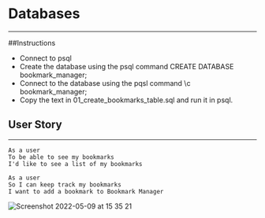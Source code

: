 # Databases
---

##Instructions
- Connect to psql
- Create the database using the psql command CREATE DATABASE bookmark_manager;
- Connect to the database using the pqsl command \c bookmark_manager;
- Copy the text in 01_create_bookmarks_table.sql and run it in psql.

## User Story
---
```
As a user
To be able to see my bookmarks
I'd like to see a list of my bookmarks

As a user 
So I can keep track my bookmarks
I want to add a bookmark to Bookmark Manager
```

![Screenshot 2022-05-09 at 15 35 21](https://user-images.githubusercontent.com/58693804/167434450-912649f8-b31b-4554-95ba-abf046ecfc24.png)
